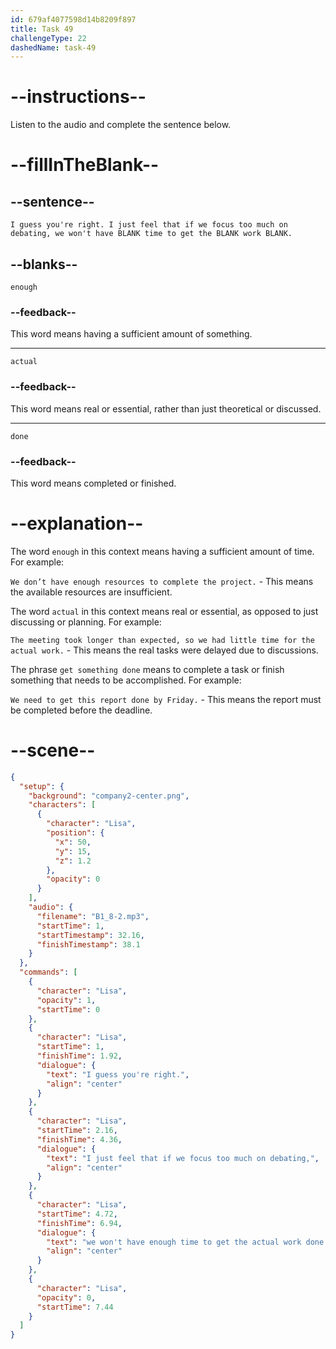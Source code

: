 ```yaml
---
id: 679af4077598d14b8209f897
title: Task 49
challengeType: 22
dashedName: task-49
---
```


<!-- (Audio) Lisa: I guess you're right. I just feel that if we focus too much on debating, we won't have enough time to get the actual work done. -->

# --instructions--

Listen to the audio and complete the sentence below.

# --fillInTheBlank--

## --sentence--

`I guess you're right. I just feel that if we focus too much on debating, we won't have BLANK time to get the BLANK work BLANK.`

## --blanks--

`enough`

### --feedback--

This word means having a sufficient amount of something.

---

`actual`

### --feedback--

This word means real or essential, rather than just theoretical or discussed.

---

`done`

### --feedback--

This word means completed or finished.

# --explanation--

The word `enough` in this context means having a sufficient amount of time. For example:

`We don’t have enough resources to complete the project.` - This means the available resources are insufficient.

The word `actual` in this context means real or essential, as opposed to just discussing or planning. For example:

`The meeting took longer than expected, so we had little time for the actual work.` - This means the real tasks were delayed due to discussions.

The phrase `get something done` means to complete a task or finish something that needs to be accomplished. For example:

`We need to get this report done by Friday.` - This means the report must be completed before the deadline.

# --scene--

```json
{
  "setup": {
    "background": "company2-center.png",
    "characters": [
      {
        "character": "Lisa",
        "position": {
          "x": 50,
          "y": 15,
          "z": 1.2
        },
        "opacity": 0
      }
    ],
    "audio": {
      "filename": "B1_8-2.mp3",
      "startTime": 1,
      "startTimestamp": 32.16,
      "finishTimestamp": 38.1
    }
  },
  "commands": [
    {
      "character": "Lisa",
      "opacity": 1,
      "startTime": 0
    },
    {
      "character": "Lisa",
      "startTime": 1,
      "finishTime": 1.92,
      "dialogue": {
        "text": "I guess you're right.",
        "align": "center"
      }
    },
    {
      "character": "Lisa",
      "startTime": 2.16,
      "finishTime": 4.36,
      "dialogue": {
        "text": "I just feel that if we focus too much on debating,",
        "align": "center"
      }
    },
    {
      "character": "Lisa",
      "startTime": 4.72,
      "finishTime": 6.94,
      "dialogue": {
        "text": "we won't have enough time to get the actual work done.",
        "align": "center"
      }
    },
    {
      "character": "Lisa",
      "opacity": 0,
      "startTime": 7.44
    }
  ]
}
```

